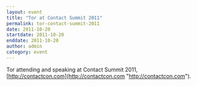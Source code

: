 ```yaml
---
layout: event
title: "Tor at Contact Summit 2011"
permalink: tor-contact-summit-2011
date: 2011-10-20
startdate: 2011-10-20
enddate: 2011-10-20
author: admin
category: event
---
```


Tor attending and speaking at Contact Summit 2011, [http://contactcon.com](http://contactcon.com "http://contactcon.com").

